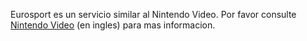 Eurosport es un servicio similar al Nintendo Video. Por favor consulte
[Nintendo Video](Nintendo_Video "wikilink") (en ingles) para mas
informacion.